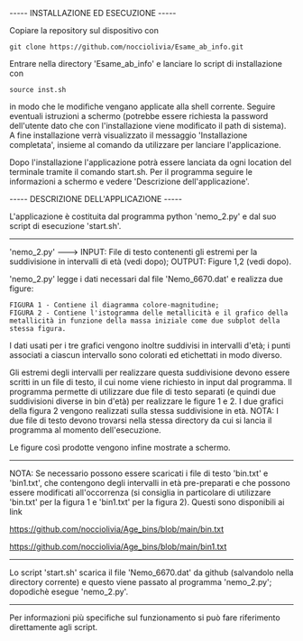 
----- INSTALLAZIONE ED ESECUZIONE -----

Copiare la repository sul dispositivo con

    git clone https://github.com/nocciolivia/Esame_ab_info.git
  
Entrare nella directory 'Esame_ab_info' e lanciare lo script di installazione con

    source inst.sh

in modo che le modifiche vengano applicate alla shell corrente.
Seguire eventuali istruzioni a schermo (potrebbe essere richiesta la password dell'utente dato che con l'installazione viene modificato il path di sistema).
A fine installazione verrà visualizzato il messaggio 'Installazione completata', insieme al comando da utilizzare per lanciare l'applicazione.

Dopo l'installazione l'applicazione potrà essere lanciata da ogni location del terminale tramite il comando start.sh.
Per il programma seguire le informazioni a schermo e vedere 'Descrizione dell'applicazione'.



----- DESCRIZIONE DELL'APPLICAZIONE -----

L'applicazione è costituita dal programma python 'nemo_2.py' e dal suo script di esecuzione 'start.sh'.

-------------------------------------------------------------------

'nemo_2.py' ---> INPUT: File di testo contenenti gli estremi per la suddivisione in intervalli di età (vedi dopo);
                 OUTPUT: Figure 1,2 (vedi dopo).

'nemo_2.py' legge i dati necessari dal file 'Nemo_6670.dat' e realizza due figure:

    FIGURA 1 - Contiene il diagramma colore-magnitudine;
    FIGURA 2 - Contiene l'istogramma delle metallicità e il grafico della metallicità in funzione della massa iniziale come due subplot della stessa figura.

I dati usati per i tre grafici vengono inoltre suddivisi in intervalli d'età; i punti associati a ciascun intervallo sono colorati ed etichettati in modo diverso.

Gli estremi degli intervalli per realizzare questa suddivisione devono essere scritti in un file di testo, il cui nome viene richiesto in input dal programma.
Il programma permette di utilizzare due file di testo separati (e quindi due suddivisioni diverse in bin d'età) per realizzare le figure 1 e 2.
I due grafici della figura 2 vengono realizzati sulla stessa suddivisione in età.
NOTA: I due file di testo devono trovarsi nella stessa directory da cui si lancia il programma al momento dell'esecuzione.

Le figure così prodotte vengono infine mostrate a schermo.

----------------------------
NOTA: Se necessario possono essere scaricati i file di testo 'bin.txt' e 'bin1.txt', che contengono degli intervalli in età pre-preparati e che possono essere modificati all'occorrenza (si consiglia in particolare di utilizzare 'bin.txt' per la figura 1 e 'bin1.txt' per la figura 2). Questi sono disponibili ai link

  https://github.com/nocciolivia/Age_bins/blob/main/bin.txt
  
  https://github.com/nocciolivia/Age_bins/blob/main/bin1.txt
  
----------------------------

Lo script 'start.sh' scarica il file 'Nemo_6670.dat' da github (salvandolo nella directory corrente) e questo viene passato al programma 'nemo_2.py'; dopodichè esegue 'nemo_2.py'.

----------------------------

Per informazioni più specifiche sul funzionamento si può fare riferimento direttamente agli script.
